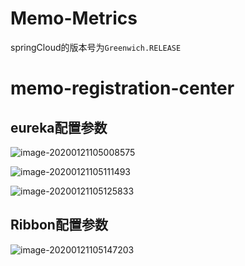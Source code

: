 # Memo-Metrics

springCloud的版本号为`Greenwich.RELEASE`

# memo-registration-center

## eureka配置参数

![image-20200121105008575](https://tva1.sinaimg.cn/large/006tNbRwgy1gb3zra2fo1j30pi0bt76d.jpg)

![image-20200121105111493](https://tva1.sinaimg.cn/large/006tNbRwgy1gb3zsem2fmj30ot0ckad4.jpg)

![image-20200121105125833](https://tva1.sinaimg.cn/large/006tNbRwgy1gb3zsm9gmnj30oi0d0n07.jpg)

## Ribbon配置参数

![image-20200121105147203](https://tva1.sinaimg.cn/large/006tNbRwgy1gb3zszczohj30ot0c140w.jpg)

